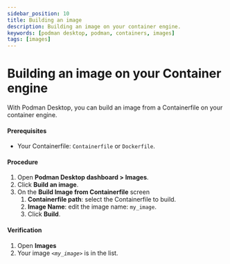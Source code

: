 ```yaml
---
sidebar_position: 10
title: Building an image
description: Building an image on your container engine.
keywords: [podman desktop, podman, containers, images]
tags: [images]
---
```


# Building an image on your Container engine

With Podman Desktop, you can build an image from a Containerfile on your container engine.

#### Prerequisites

- Your Containerfile: `Containerfile` or `Dockerfile`.

#### Procedure

1. Open **Podman Desktop dashboard > Images**.
1. Click **<icon icon="fa-solid fa-cube" size="lg" /> Build an image**.
1. On the **Build Image from Containerfile** screen
   1. **Containerfile path**: select the Containerfile to build.
   1. **Image Name**: edit the image name: `my_image`.
   1. Click **<icon icon="fa-solid fa-cubes" size="lg" /> Build**.

#### Verification

1. Open **Images**
1. Your image _`<my_image>`_ is in the list.
